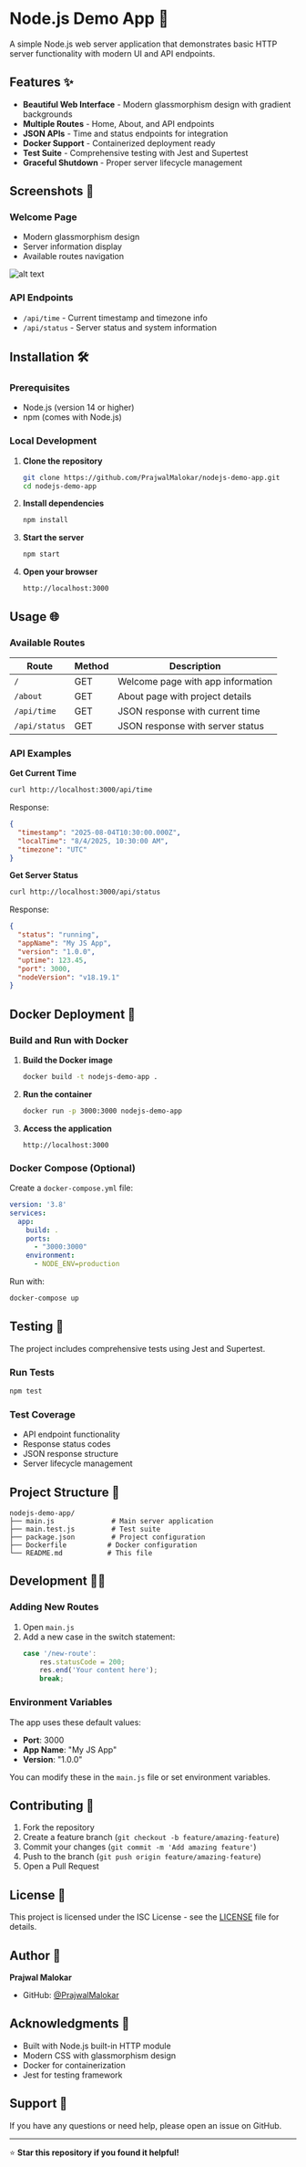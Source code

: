 # Node.js Demo App 🚀

A simple Node.js web server application that demonstrates basic HTTP server functionality with modern UI and API endpoints.

## Features ✨

- **Beautiful Web Interface** - Modern glassmorphism design with gradient backgrounds
- **Multiple Routes** - Home, About, and API endpoints
- **JSON APIs** - Time and status endpoints for integration
- **Docker Support** - Containerized deployment ready
- **Test Suite** - Comprehensive testing with Jest and Supertest
- **Graceful Shutdown** - Proper server lifecycle management

## Screenshots 📸

### Welcome Page
- Modern glassmorphism design
- Server information display
- Available routes navigation

![alt text](image.png)

### API Endpoints
- `/api/time` - Current timestamp and timezone info
- `/api/status` - Server status and system information

## Installation 🛠️

### Prerequisites
- Node.js (version 14 or higher)
- npm (comes with Node.js)

### Local Development

1. **Clone the repository**
   ```bash
   git clone https://github.com/PrajwalMalokar/nodejs-demo-app.git
   cd nodejs-demo-app
   ```

2. **Install dependencies**
   ```bash
   npm install
   ```

3. **Start the server**
   ```bash
   npm start
   ```

4. **Open your browser**
   ```
   http://localhost:3000
   ```

## Usage 🌐

### Available Routes

| Route | Method | Description |
|-------|--------|-------------|
| `/` | GET | Welcome page with app information |
| `/about` | GET | About page with project details |
| `/api/time` | GET | JSON response with current time |
| `/api/status` | GET | JSON response with server status |

### API Examples

**Get Current Time**
```bash
curl http://localhost:3000/api/time
```

Response:
```json
{
  "timestamp": "2025-08-04T10:30:00.000Z",
  "localTime": "8/4/2025, 10:30:00 AM",
  "timezone": "UTC"
}
```

**Get Server Status**
```bash
curl http://localhost:3000/api/status
```

Response:
```json
{
  "status": "running",
  "appName": "My JS App",
  "version": "1.0.0",
  "uptime": 123.45,
  "port": 3000,
  "nodeVersion": "v18.19.1"
}
```

## Docker Deployment 🐳

### Build and Run with Docker

1. **Build the Docker image**
   ```bash
   docker build -t nodejs-demo-app .
   ```

2. **Run the container**
   ```bash
   docker run -p 3000:3000 nodejs-demo-app
   ```

3. **Access the application**
   ```
   http://localhost:3000
   ```

### Docker Compose (Optional)

Create a `docker-compose.yml` file:
```yaml
version: '3.8'
services:
  app:
    build: .
    ports:
      - "3000:3000"
    environment:
      - NODE_ENV=production
```

Run with:
```bash
docker-compose up
```

## Testing 🧪

The project includes comprehensive tests using Jest and Supertest.

### Run Tests
```bash
npm test
```

### Test Coverage
- API endpoint functionality
- Response status codes
- JSON response structure
- Server lifecycle management

## Project Structure 📁

```
nodejs-demo-app/
├── main.js              # Main server application
├── main.test.js         # Test suite
├── package.json         # Project configuration
├── Dockerfile          # Docker configuration
└── README.md           # This file
```

## Development 👨‍💻

### Adding New Routes

1. Open `main.js`
2. Add a new case in the switch statement:
   ```javascript
   case '/new-route':
       res.statusCode = 200;
       res.end('Your content here');
       break;
   ```

### Environment Variables

The app uses these default values:
- **Port**: 3000
- **App Name**: "My JS App"
- **Version**: "1.0.0"

You can modify these in the `main.js` file or set environment variables.

## Contributing 🤝

1. Fork the repository
2. Create a feature branch (`git checkout -b feature/amazing-feature`)
3. Commit your changes (`git commit -m 'Add amazing feature'`)
4. Push to the branch (`git push origin feature/amazing-feature`)
5. Open a Pull Request

## License 📄

This project is licensed under the ISC License - see the [LICENSE](LICENSE) file for details.

## Author 👤

**Prajwal Malokar**
- GitHub: [@PrajwalMalokar](https://github.com/PrajwalMalokar)

## Acknowledgments 🙏

- Built with Node.js built-in HTTP module
- Modern CSS with glassmorphism design
- Docker for containerization
- Jest for testing framework

## Support 💬

If you have any questions or need help, please open an issue on GitHub.

---

⭐ **Star this repository if you found it helpful!**
